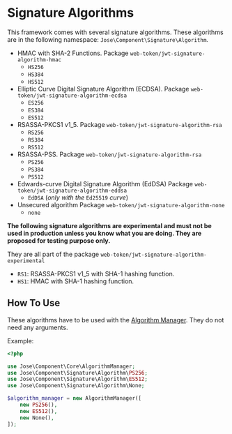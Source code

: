 # Signature Algorithms

This framework comes with several signature algorithms. These algorithms are in the following namespace: `Jose\Component\Signature\Algorithm`.

* HMAC with SHA-2 Functions. Package `web-token/jwt-signature-algorithm-hmac`
  * `HS256`
  * `HS384`
  * `HS512`
* Elliptic Curve Digital Signature Algorithm \(ECDSA\). Package `web-token/jwt-signature-algorithm-ecdsa`
  * `ES256`
  * `ES384`
  * `ES512`
* RSASSA-PKCS1 v1\_5. Package `web-token/jwt-signature-algorithm-rsa`
  * `RS256`
  * `RS384`
  * `RS512`
* RSASSA-PSS. Package `web-token/jwt-signature-algorithm-rsa`
  * `PS256`
  * `PS384`
  * `PS512`
* Edwards-curve Digital Signature Algorithm \(EdDSA\) Package `web-token/jwt-signature-algorithm-eddsa`
  * `EdDSA` \(_only with the_ `Ed25519` _curve_\)
* Unsecured algorithm Package `web-token/jwt-signature-algorithm-none`
  * `none`

**The following signature algorithms are experimental and must not be used in production unless you know what you are doing. They are proposed for testing purpose only.**

They are all part of the package `web-token/jwt-signature-algorithm-experimental`

* `RS1`: RSASSA-PKCS1 v1\_5 with SHA-1 hashing function.
* `HS1`: HMAC with SHA-1 hashing function.

## How To Use

These algorithms have to be used with the [Algorithm Manager](../algorithm-management-jwa.md). They do not need any arguments.

Example:

```php
<?php

use Jose\Component\Core\AlgorithmManager;
use Jose\Component\Signature\Algorithm\PS256;
use Jose\Component\Signature\Algorithm\ES512;
use Jose\Component\Signature\Algorithm\None;

$algorithm_manager = new AlgorithmManager([
    new PS256(),
    new ES512(),
    new None(),
]);
```

